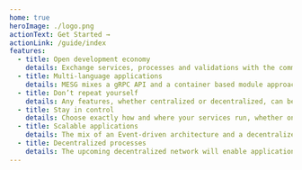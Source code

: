 ```yaml
---
home: true
heroImage: ./logo.png
actionText: Get Started →
actionLink: /guide/index
features:
  - title: Open development economy 
    details: Exchange services, processes and validations with the community to support every stage of your product lifecycle, no middlemen required.
  - title: Multi-language applications
    details: MESG mixes a gRPC API and a container based module approach to offer the most flexibility to developers.
  - title: Don’t repeat yourself
    details: Any features, whether centralized or decentralized, can be reused within any application. No heavy reconfigurations required.
  - title: Stay in control
    details: Choose exactly how and where your services run, whether on trustless networks, trusted cloud providers, or private servers in any combination. 
  - title: Scalable applications
    details: The mix of an Event-driven architecture and a decentralized network offers an high scalability and redundancy infrastructure
  - title: Decentralized processes
    details: The upcoming decentralized network will enable applications and services to run and execute from entirely within a decentralized cloud.
---
```

